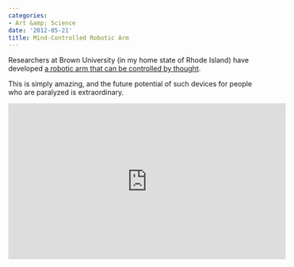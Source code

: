 ```yaml
---
categories:
- Art &amp; Science
date: '2012-05-21'
title: Mind-Controlled Robotic Arm
---
```


Researchers at Brown University (in my home state of Rhode Island) have developed <a href="http://www.theverge.com/2012/5/16/3025072/mind-controlled-robotic-arm-study">a robotic arm that can be controlled by thought</a>.

This is simply amazing, and the future potential of such devices for people who are paralyzed is extraordinary.

<iframe class="alignc" width="560" height="315" src="https://www.youtube.com/embed/ogBX18maUiM?rel=0" frameborder="0" allowfullscreen></iframe>